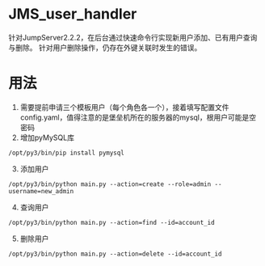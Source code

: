 # JMS_user_handler
针对JumpServer2.2.2，在后台通过快速命令行实现新用户添加、已有用户查询与删除。
针对用户删除操作，仍存在外键关联时发生的错误。

# 用法
1. 需要提前申请三个模板用户（每个角色各一个），接着填写配置文件config.yaml，值得注意的是堡垒机所在的服务器的mysql，根用户可能是空密码
2. 增加pyMySQL库
```
/opt/py3/bin/pip install pymysql
```

3. 添加用户
```
/opt/py3/bin/python main.py --action=create --role=admin --username=new_admin
```

4. 查询用户
```
/opt/py3/bin/python main.py --action=find --id=account_id
```

5. 删除用户
```
/opt/py3/bin/python main.py --action=delete --id=account_id
```
